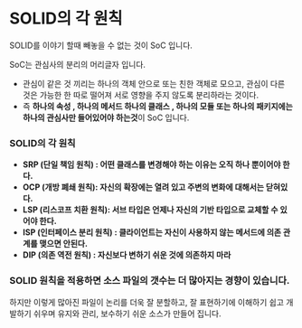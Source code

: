 # SOLID의 각 원칙

SOLID를 이야기 할때 빼놓을 수 없는 것이 SoC 입니다.

SoC는 관심사의 분리의 머리글자 입니다.

- 관심이 같은 것 끼리는 하나의 객체 안으로 또는 친한 객체로 모으고, 관심이 다른 것은 가능한 한 따로 떨어져 서로 영향을 주지 않도록 분리하라는 것이다.
- 즉 **하나의 속성 , 하나의 메서드 하나의 클래스 , 하나의 모듈 또는 하나의 패키지에는 하나의 관심사만 들어있어야 하는것**이 SoC 입니다.



### SOLID의 각 원칙

- **SRP (단일 책임 원칙) : 어떤 클래스를 변경해야 하는 이유는 오직 하나 뿐이어야 한다.**
- **OCP (개방 폐쇄 원칙): 자신의 확장에는 열려 있고 주변의 변화에 대해서는 닫혀있다.**
- **LSP (리스코프 치환 원칙): 서브 타입은 언제나 자신의 기반 타입으로 교체할 수 있어야 한다.**
- **ISP (인터페이스 분리 원칙) : 클라이언트는 자신이 사용하지 않는 메서드에 의존 관계를 맺으면 안된다.**
- **DIP (의존 역전 원칙) : 자신보다 변하기 쉬운 것에 의존하지 마라**



### SOLID 원칙을 적용하면 소스 파일의 갯수는 더 많아지는 경향이 있습니다. 

하지만 이렇게 많아진 파일이 논리를 더욱 잘 분할하고, 잘 표현하기에 이해하기 쉽고 개발하기 쉬우며 유지와 관리, 보수하기 쉬운 소스가 만들어 집니다.
